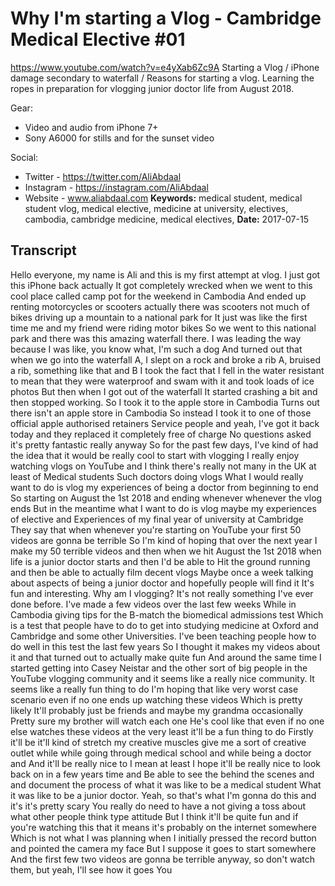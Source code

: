 # Why I'm starting a Vlog - Cambridge Medical Elective #01
https://www.youtube.com/watch?v=e4yXab6Zc9A
Starting a Vlog / iPhone damage secondary to waterfall / Reasons for starting a vlog. Learning the ropes in preparation for vlogging junior doctor life from August 2018.

Gear:
- Video and audio from iPhone 7+
- Sony A6000 for stills and for the sunset video

Social:
- Twitter - https://twitter.com/AliAbdaal
- Instagram - https://instagram.com/AliAbdaal
- Website - www.aliabdaal.com
**Keywords:** medical student, medical student vlog, medical elective, medicine at university, electives, cambodia, cambridge medicine, medical electives, 
**Date:** 2017-07-15

## Transcript
 Hello everyone, my name is Ali and this is my first attempt at vlog. I just got this iPhone back actually It got completely wrecked when we went to this cool place called camp pot for the weekend in Cambodia And ended up renting motorcycles or scooters actually there was scooters not much of bikes driving up a mountain to a national park for It just was like the first time me and my friend were riding motor bikes So we went to this national park and there was this amazing waterfall there. I was leading the way because I was like, you know what, I'm such a dog And turned out that when we go into the waterfall A, I slept on a rock and broke a rib A, bruised a rib, something like that and B I took the fact that I fell in the water resistant to mean that they were waterproof and swam with it and took loads of ice photos But then when I got out of the waterfall It started crashing a bit and then stopped working. So I took it to the apple store in Cambodia Turns out there isn't an apple store in Cambodia So instead I took it to one of those official apple authorised retainers Service people and yeah, I've got it back today and they replaced it completely free of charge No questions asked it's pretty fantastic really anyway So for the past few days, I've kind of had the idea that it would be really cool to start with vlogging I really enjoy watching vlogs on YouTube and I think there's really not many in the UK at least of Medical students Such doctors doing vlogs What I would really want to do is vlog my experiences of being a doctor from beginning to end So starting on August the 1st 2018 and ending whenever whenever the vlog ends But in the meantime what I want to do is vlog maybe my experiences of elective and Experiences of my final year of university at Cambridge They say that when whenever you're starting on YouTube your first 50 videos are gonna be terrible So I'm kind of hoping that over the next year I make my 50 terrible videos and then when we hit August the 1st 2018 when life is a junior doctor starts and then I'd be able to Hit the ground running and then be able to actually film decent vlogs Maybe once a week talking about aspects of being a junior doctor and hopefully people will find it It's fun and interesting. Why am I vlogging? It's not really something I've ever done before. I've made a few videos over the last few weeks While in Cambodia giving tips for the B-match the biomedical admissions test Which is a test that people have to do to get into studying medicine at Oxford and Cambridge and some other Universities. I've been teaching people how to do well in this test the last few years So I thought it makes my videos about it and that turned out to actually make quite fun And around the same time I started getting into Casey Neistar and the other sort of big people in the YouTube vlogging community and it seems like a really nice community. It seems like a really fun thing to do I'm hoping that like very worst case scenario even if no one ends up watching these videos Which is pretty likely It'll probably just be friends and maybe my grandma occasionally Pretty sure my brother will watch each one He's cool like that even if no one else watches these videos at the very least it'll be a fun thing to do Firstly it'll be it'll kind of stretch my creative muscles give me a sort of creative outlet while while going through medical school and while being a doctor and And it'll be really nice to I mean at least I hope it'll be really nice to look back on in a few years time and Be able to see the behind the scenes and and document the process of what it was like to be a medical student What it was like to be a junior doctor. Yeah, so that's what I'm gonna do this and it's it's pretty scary You really do need to have a not giving a toss about what other people think type attitude But I think it'll be quite fun and if you're watching this that it means it's probably on the internet somewhere Which is not what I was planning when I initially pressed the record button and pointed the camera my face But I suppose it goes to start somewhere And the first few two videos are gonna be terrible anyway, so don't watch them, but yeah, I'll see how it goes You
